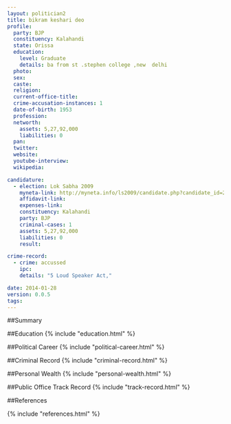 ```yaml
---
layout: politician2
title: bikram keshari deo
profile: 
  party: BJP
  constituency: Kalahandi
  state: Orissa
  education: 
    level: Graduate
    details: ba from st .stephen college ,new  delhi
  photo: 
  sex: 
  caste: 
  religion: 
  current-office-title: 
  crime-accusation-instances: 1
  date-of-birth: 1953
  profession: 
  networth: 
    assets: 5,27,92,000
    liabilities: 0
  pan: 
  twitter: 
  website: 
  youtube-interview: 
  wikipedia: 

candidature: 
  - election: Lok Sabha 2009
    myneta-link: http://myneta.info/ls2009/candidate.php?candidate_id=297
    affidavit-link: 
    expenses-link: 
    constituency: Kalahandi 
    party: BJP
    criminal-cases: 1
    assets: 5,27,92,000
    liabilities: 0
    result:  

crime-record: 
  - crime: accussed
    ipc: 
    details: "5 Loud Speaker Act," 

date: 2014-01-28
version: 0.0.5
tags: 
---
```

##Summary


##Education
{% include "education.html" %}


##Political Career
{% include "political-career.html" %}


##Criminal Record
{% include "criminal-record.html" %}


##Personal Wealth
{% include "personal-wealth.html" %}


##Public Office Track Record
{% include "track-record.html" %}


##References


{% include "references.html" %}